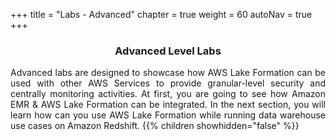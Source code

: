 +++
title = "Labs - Advanced"
chapter = true
weight = 60
autoNav = true
+++

<center><h3>Advanced Level Labs</h3></center>

<div style="text-align: justify">
    Advanced labs are designed to showcase how AWS Lake Formation can be used with other AWS Services to provide granular-level security and centrally monitoring activities. At first, you are going to see how Amazon EMR & AWS Lake Formation can be integrated. In the next section, you will learn how can you use AWS Lake Formation while running data warehouse use cases on Amazon Redshift.
    {{% children showhidden="false" %}}
</div>
